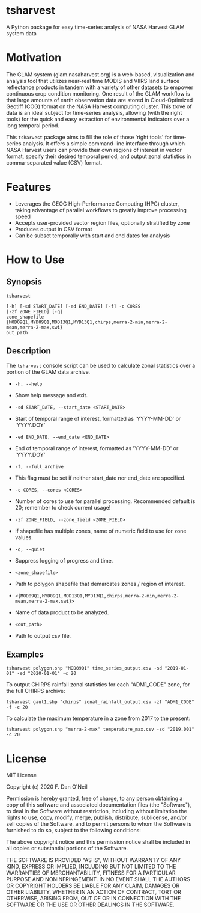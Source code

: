 # tsharvest

A Python package for easy time-series analysis of NASA Harvest GLAM system data

# Motivation

The GLAM system (glam.nasaharvest.org) is a web-based, visualization and analysis tool that utilizes near-real time MODIS and VIIRS land surface reflectance products in tandem with a variety of other datasets to empower continuous crop condition monitoring. One result of the GLAM workflow is that large amounts of earth observation data are stored in Cloud-Optimized Geotiff (COG) format on the NASA Harvest computing cluster. This trove of data is an ideal subject for time-series analysis, allowing (with the right tools) for the quick and easy extraction of environmental indicators over a long temporal period.

This `tsharvest` package aims to fill the role of those 'right tools' for time-series analysis. It offers a simple command-line interface through which NASA Harvest users can provide their own regions of interest in vector format, specify their desired temporal period, and output zonal statistics in comma-separated value (CSV) format. 

# Features

* Leverages the GEOG High-Performance Computing (HPC) cluster, taking advantage of parallel workflows to greatly improve processing speed
* Accepts user-provided vector region files, optionally stratified by zone
* Produces output in CSV format
* Can be subset temporally with start and end dates for analysis

# How to Use

## Synopsis

```
tsharvest

[-h] [-sd START_DATE] [-ed END_DATE] [-f] -c CORES
[-zf ZONE_FIELD] [-q]
zone_shapefile
{MOD09Q1,MYD09Q1,MOD13Q1,MYD13Q1,chirps,merra-2-min,merra-2-mean,merra-2-max,swi}
out_path
```

## Description

The `tsharvest` console script can be used to calculate zonal statistics over a portion of the GLAM data archive.

* `-h, --help`

 * Show help message and exit.

* `-sd START_DATE, --start_date <START_DATE>`

 * Start of temporal range of interest, formatted as 'YYYY-MM-DD' or 'YYYY.DOY'

* `-ed END_DATE, --end_date <END_DATE>`

 * End of temporal range of interest, formatted as 'YYYY-MM-DD' or 'YYYY.DOY'

* `-f, --full_archive`

 * This flag must be set if neither start_date nor end_date are specified.

* `-c CORES, --cores <CORES>`

 * Number of cores to use for parallel processing. Recommended default is 20; remember to check current usage!

* `-zf ZONE_FIELD, --zone_field <ZONE_FIELD>`

 * If shapefile has multiple zones, name of numeric field to use for zone values.

* `-q, --quiet`

 * Suppress logging of progress and time.

* `<zone_shapefile>`

 * Path to polygon shapefile that demarcates zones / region of interest.
 
* `<{MOD09Q1,MYD09Q1,MOD13Q1,MYD13Q1,chirps,merra-2-min,merra-2-mean,merra-2-max,swi}>`

 * Name of data product to be analyzed.
 
* `<out_path>`

 * Path to output csv file.

## Examples

`tsharvest polygon.shp "MOD09Q1" time_series_output.csv -sd "2019-01-01" -ed "2020-01-01" -c 20`

To output CHIRPS rainfall zonal statistics for each "ADM1_CODE" zone, for the full CHIRPS archive:

`tsharvest gaul1.shp "chirps" zonal_rainfall_output.csv -zf "ADM1_CODE" -f -c 20`

To calculate the maximum temperature in a zone from 2017 to the present:

`tsharvest polygon.shp "merra-2-max" temperature_max.csv -sd "2019.001" -c 20`

# License

MIT License

Copyright (c) 2020 F. Dan O'Neill

Permission is hereby granted, free of charge, to any person obtaining a copy
of this software and associated documentation files (the "Software"), to deal
in the Software without restriction, including without limitation the rights
to use, copy, modify, merge, publish, distribute, sublicense, and/or sell
copies of the Software, and to permit persons to whom the Software is
furnished to do so, subject to the following conditions:

The above copyright notice and this permission notice shall be included in all
copies or substantial portions of the Software.

THE SOFTWARE IS PROVIDED "AS IS", WITHOUT WARRANTY OF ANY KIND, EXPRESS OR
IMPLIED, INCLUDING BUT NOT LIMITED TO THE WARRANTIES OF MERCHANTABILITY,
FITNESS FOR A PARTICULAR PURPOSE AND NONINFRINGEMENT. IN NO EVENT SHALL THE
AUTHORS OR COPYRIGHT HOLDERS BE LIABLE FOR ANY CLAIM, DAMAGES OR OTHER
LIABILITY, WHETHER IN AN ACTION OF CONTRACT, TORT OR OTHERWISE, ARISING FROM,
OUT OF OR IN CONNECTION WITH THE SOFTWARE OR THE USE OR OTHER DEALINGS IN THE
SOFTWARE.